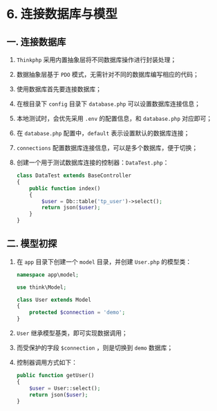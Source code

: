 # 6. 连接数据库与模型

## 一. 连接数据库

1. `Thinkphp` 采用内置抽象层将不同数据库操作进行封装处理；

2. 数据抽象层基于 `PDO` 模式，无需针对不同的数据库编写相应的代码；

3. 使用数据库首先要连接数据库；

4. 在根目录下 `config` 目录下 `database.php` 可以设置数据库连接信息；

5. 本地测试时，会优先采用 `.env` 的配置信息，和 `database.php` 对应即可；

6. 在 `database.php` 配置中，`default` 表示设置默认的数据库连接；

7. `connections` 配置数据库连接信息，可以是多个数据库，便于切换；

8. 创建一个用于测试数据库连接的控制器：`DataTest.php`：

   ```php
   class DataTest extends BaseController
   {
       public function index()
       {
           $user = Db::table('tp_user')->select();
           return json($user);
       }
   }
   ```

   

## 二. 模型初探

1. 在 `app` 目录下创建一个 `model` 目录，并创建 `User.php` 的模型类：

   ```php
   namespace app\model;
   
   use think\Model;
   
   class User extends Model
   {
       protected $connection = 'demo';
   }
   ```

2. `User` 继承模型基类，即可实现数据调用；

3. 而受保护的字段 `$connection` ，则是切换到 `demo` 数据库；

4. 控制器调用方式如下：

   ```php
   public function getUser()
   {
       $user = User::select();
       return json($user);
   }
   ```
